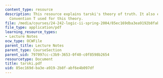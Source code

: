 ```yaml
---
content_type: resource
description: This resource explains tarski's theory of truth. It also explains the
  Convention T used for this theory.
file: /media/courses/24-242-logic-ii-spring-2004/85ec169dba3ea9192b8fabf6e4b097df_tarski.pdf
file_type: application/pdf
learning_resource_types:
- Lecture Notes
ocw_type: OCWFile
parent_title: Lecture Notes
parent_type: CourseSection
parent_uid: 797097cc-c3b9-3653-0f40-c0f8598b2654
resourcetype: Document
title: tarski.pdf
uid: 85ec169d-ba3e-a919-2b8f-abf6e4b097df
---
```

